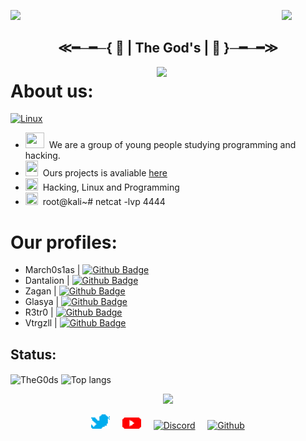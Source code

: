 <!--
▬▬▬▬▬▬▬▬▬▬▬▬▬▬▬▬▬▬▬▬▬▬▬▬▬▬▬▬▬▬▬▬▬▬▬▬▬▬▬▬▬▬▬▬
# ≪━─━─{ 🦉 | The God's | 🦉 }─━─━≫
▬▬▬▬▬▬▬▬▬▬▬▬▬▬▬▬▬▬▬▬▬▬▬▬▬▬▬▬▬▬▬▬▬▬▬▬▬▬▬▬▬▬▬▬
## 🤔 | What are we?
### ► A group of young people studying programming and hacking.
▬▬▬▬▬▬▬▬▬▬▬▬▬▬▬▬▬▬▬▬▬▬▬▬▬▬▬▬▬▬▬▬▬▬▬▬▬▬▬▬▬▬▬▬
## 🧑‍💻 | Who we are?
### ► March0s1as | [![Github Badge](https://img.shields.io/badge/-Github-000?style=flat-square&logo=Github&logoColor=white&link=https://github.com/march0s1as/)](https://github.com/march0s1as/)
### ► Dantalion | [![Github Badge](https://img.shields.io/badge/-Github-000?style=flat-square&logo=Github&logoColor=white&link=https://github.com/-Dev)](https://github.com/Slayyer-Dev)
### ► Zagan | [![Github Badge](https://img.shields.io/badge/-Github-000?style=flat-square&logo=Github&logoColor=white&link=https://github.com/zy0x157)](https://github.com/zy0x157)
### ► Glasya | [![Github Badge](https://img.shields.io/badge/-Github-000?style=flat-square&logo=Github&logoColor=white&link=https://github.com/Gl4sya/)](https://github.com/Gl4sya/)
▬▬▬▬▬▬▬▬▬▬▬▬▬▬▬▬▬▬▬▬▬▬▬▬▬▬▬▬▬▬▬▬▬▬▬▬▬▬▬▬▬▬▬▬
![Alt Text](https://media.discordapp.net/attachments/381930632730640385/792512773057282088/VAPORGRAM1601110817029.gif)
-->
<p align="left">
  <img src="https://31.media.tumblr.com/b3ec275fe8bf943ff5fb5a7db72e2f39/tumblr_mrl9eft3uT1sxu8eno1_500.gif" width="50px"> 
  <img align="right" src="https://static.tumblr.com/0699f4abac93fe1171519d0f61b60a0e/wmbxedu/JE3n28fyi/tumblr_static_tumblr_static_owl1.gif" width="70px"> 
</p>

<h2 align="center">≪━─━─{ 🦉 | The God's | 🦉 }─━─━≫ </h2>

<img align='right' src='https://media.giphy.com/media/lnyTxlW69yhGNaHcwr/giphy.gif' width='270"'>

# About us:
[![Linux](https://img.shields.io/badge/-linux-%231572B6?style=flat-square&logo=linux)](https://www.kernel.org/doc/html/latest/)
- <img src="http://cdn130.picsart.com/258778191001212.png" width="30" height="25">&nbsp;&nbsp;We are a group of young people studying programming and hacking.
- <img src="https://media.giphy.com/media/CN8RJQ9PWBk5y/giphy.gif" width="20" height="25">&nbsp;&nbsp;Ours projects is avaliable [here](https://github.com/TheG0ds/)
- <img src="http://static.tumblr.com/df9d542bafc79acb5da56244ff58e4ea/dyb7ptk/plloy3ebg/tumblr_static_2eb7rsfw5728kc80w08og080.gif" width="20" height="20">&nbsp;&nbsp;Hacking, Linux and Programming
- <img src="https://omgfoss.com/wp-content/uploads/2019/02/linux.gif" width="20" height="20">&nbsp;&nbsp;root@kali~# netcat -lvp 4444

# Our profiles:
- March0s1as | [![Github Badge](https://img.shields.io/badge/-Github-000?style=flat-square&logo=Github&logoColor=white&link=https://github.com/march0s1as/)](https://github.com/march0s1as/)
- Dantalion | [![Github Badge](https://img.shields.io/badge/-Github-000?style=flat-square&logo=Github&logoColor=white&link=https://github.com/Dantalion-Dev)](https://github.com/Dantalion-Dev)
- Zagan | [![Github Badge](https://img.shields.io/badge/-Github-000?style=flat-square&logo=Github&logoColor=white&link=https://github.com/zy0x157)](https://github.com/zy0x157)
- Glasya | [![Github Badge](https://img.shields.io/badge/-Github-000?style=flat-square&logo=Github&logoColor=white&link=https://github.com/Gl4sya/)](https://github.com/Gl4sya/)
- R3tr0 | [![Github Badge](https://img.shields.io/badge/-Github-000?style=flat-square&logo=Github&logoColor=white&link=https://github.com/R3tr074/)](https://github.com/R3tr074/)
- Vtrgzll | [![Github Badge](https://img.shields.io/badge/-Github-000?style=flat-square&logo=Github&logoColor=white&link=https://github.com/victorlpgazolli/)](https://github.com/victorlpgazolli/)&nbsp; &nbsp;

## Status:
<img align="center" src="https://github-readme-stats.vercel.app/api?username=TheG0ds&show_icons=true&title_color=fff&icon_color=00d9ff&text_color=c9d1d9&bg_color=161b22" alt="TheG0ds"/>

<img align="center" src="https://github-readme-stats.vercel.app/api/top-langs/?username=TheG0ds&layout=compact&show_icons=true&title_color=fff&icon_color=fff&text_color=c9d1d9&bg_color=161b22" alt="Top langs" />
&nbsp; &nbsp;
<p align="center">
  <img src="https://bestanimations.com/Animals/Mammals/Cats/cats/cool-cat-animated-gif-17.gif" width="200"/>
</p>

<p align="center">
  <a rel="nofollow noopener noreferrer" target="_blank" href="https://twitter.com">
  <img src="https://raw.githubusercontent.com/TanZng/TanZng/master/assets/twitter.png" width="30px" alt="Twitter"></a>
  &nbsp; &nbsp;
  <a rel="nofollow noopener noreferrer" target="_blank" href="https://www.youtube.com/">
  <img src="https://raw.githubusercontent.com/TanZng/TanZng/master/assets/youtube.png" width="30px" alt="YouTube"></a>
  &nbsp; &nbsp;
  <a rel="nofollow noopener noreferrer" target="_blank" href="https://discord.gg/v5d3PZ9">
  <img src="https://orig00.deviantart.net/da8e/f/2017/113/2/0/discord_pixel_icon_by_grizz5-db6w18c.png" width="25px" alt="Discord"></a>
  &nbsp; &nbsp;
  <a rel="nofollow noopener noreferrer" target="_blank" href="https://github.com/TheG0ds">
  <img src="https://avatars0.githubusercontent.com/u/57802372?s=400&v=4" width="30px" alt="Github"></a>
</p> 

